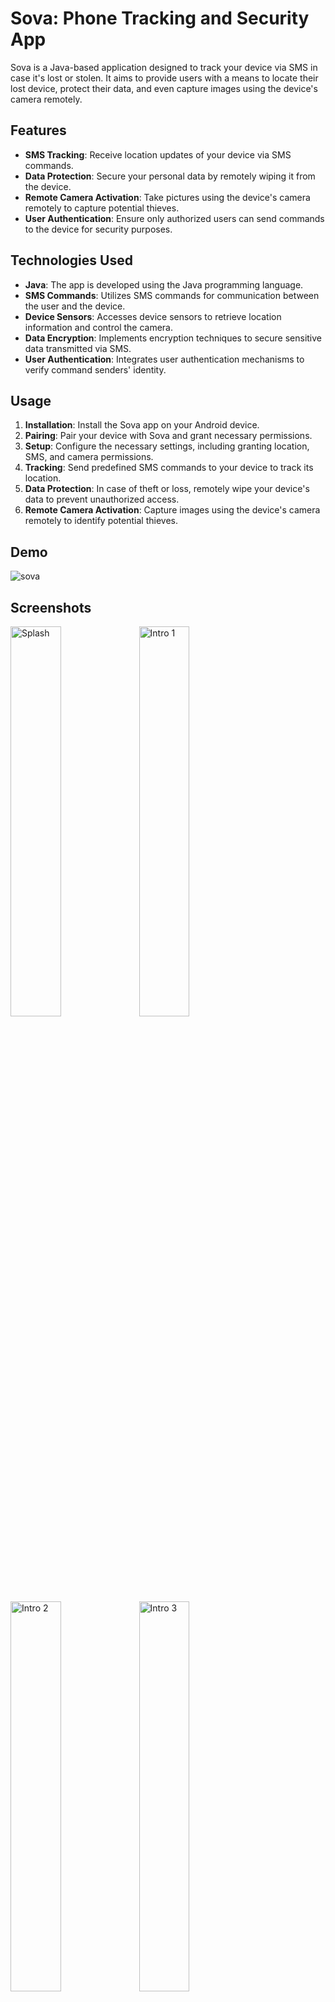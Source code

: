 
# Sova: Phone Tracking and Security App

Sova is a Java-based application designed to track your device via SMS in case it's lost or stolen. It aims to provide users with a means to locate their lost device, protect their data, and even capture images using the device's camera remotely.

## Features

- **SMS Tracking**: Receive location updates of your device via SMS commands.
- **Data Protection**: Secure your personal data by remotely wiping it from the device.
- **Remote Camera Activation**: Take pictures using the device's camera remotely to capture potential thieves.
- **User Authentication**: Ensure only authorized users can send commands to the device for security purposes.

## Technologies Used

- **Java**: The app is developed using the Java programming language.
- **SMS Commands**: Utilizes SMS commands for communication between the user and the device.
- **Device Sensors**: Accesses device sensors to retrieve location information and control the camera.
- **Data Encryption**: Implements encryption techniques to secure sensitive data transmitted via SMS.
- **User Authentication**: Integrates user authentication mechanisms to verify command senders' identity.

## Usage

1. **Installation**: Install the Sova app on your Android device.
2. **Pairing**: Pair your device with Sova and grant necessary permissions.
3. **Setup**: Configure the necessary settings, including granting location, SMS, and camera permissions.
4. **Tracking**: Send predefined SMS commands to your device to track its location.
5. **Data Protection**: In case of theft or loss, remotely wipe your device's data to prevent unauthorized access.
6. **Remote Camera Activation**: Capture images using the device's camera remotely to identify potential thieves.

## Demo

![sova](https://github.com/M-Tash/Sova/assets/158067954/068f82f7-b072-4ba0-b1c9-8cf2081cdaca)

 ## Screenshots
<img src="https://github.com/M-Tash/Sova/assets/158067954/3dbbc4b4-8ac5-434e-83d6-b4dbd3cba9ff" alt="Splash" width="40%">
<img src="https://github.com/M-Tash/Sova/assets/158067954/731498d2-c1cf-4670-bd2d-8904318156f9" alt="Intro 1" width="40%">
<img src="https://github.com/M-Tash/Sova/assets/158067954/19750b65-9cfa-4e9e-960c-41c31205f5b7" alt="Intro 2" width="40%">
<img src="https://github.com/M-Tash/Sova/assets/158067954/63ee21c3-792b-4311-b1fc-2a2d0af838b9" alt="Intro 3" width="40%">







## Security Considerations

- **Authentication**: Ensure to use strong authentication mechanisms to prevent unauthorized access to the app and its functionalities.
- **Data Encryption**: Implement robust encryption techniques to protect sensitive data transmitted between the user and the device.
- **Permissions**: Request necessary permissions from the user to access device features like location and camera, ensuring privacy and security.

## Acknowledgments

Special thanks to [contributors](CONTRIBUTORS.md) who have helped in the development of Sova.

